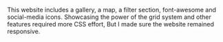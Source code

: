 This website includes a gallery, a map, a filter section, font-awesome and social-media icons.
Showcasing the power of the grid system and other features required more CSS effort,
But I made sure the website remained responsive.
